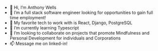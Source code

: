 - 👋 Hi, I’m Anthony Wells
- 👀 I’m a full stack software engineer looking for opportunities to gain full time employment!
- 🦾 My favorite tech to work with is React, Django, PostgreSQL
- 🌱 I’m currently learning Typescript
- 💞️ I’m looking to collaborate on projects that promote Mindfulness and Personal Development for individuals and Corporations
- 📫 Message me on linked-in!

<!---
awellsbiz/awellsbiz is a ✨ special ✨ repository because its `README.md` (this file) appears on your GitHub profile.
You can click the Preview link to take a look at your changes.
--->

